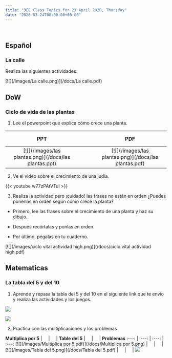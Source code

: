 ```yaml
---
title: "3EE Class Topics for 23 April 2020, Thursday"
date: "2020-03-24T08:00:00+00:00"
---
```


&nbsp;

## Español

### La calle

Realiza las siguientes actividades.

[![](/images/La calle.png)](/docs/La calle.pdf)

## DoW

### Ciclo de vida de las plantas

1. Lee el powerpoint que explica cómo crece una planta.

**PPT** | &nbsp; &nbsp; | &nbsp; &nbsp; | **PDF**
:---: | :---: | :---: | :---:
[![](/images/las plantas.png)](/docs/las plantas.ppt) | &nbsp; &nbsp; | &nbsp; &nbsp; | [![](/images/las plantas.png)](/docs/las plantas.pdf)

2. Ve el video sobre el crecimiento de una judía.

{{< youtube w77zPAtVTuI >}}

3. Realiza la actividad pero ¡cuidado! las frases no están en orden ¿Puedes ponerlas en orden según cómo crece la planta?

* Primero, lee las frases sobre el crecimiento de una planta y haz su dibujo.

* Después recórtalas y ponlas en orden.

* Por último, pégalas en tu cuaderno.

[![](/images/ciclo vital actividad high.png)](/docs/ciclo vital actividad high.pdf)

## Matematicas

### La tabla del 5 y del 10

1. Aprende y repasa la tabla del 5 y del 10 en el siguiente link que te envío y realiza las actividades y los juegos.

[![](/images/tabla5.png)](https://arbolabc.com/juegos-tablas-de-multiplicar/tabla-del-5)

[![](/images/tabla10.png)](https://arbolabc.com/juegos-tablas-de-multiplicar/tabla-del-10)

2. Practica con las multiplicaciones y los problemas

**Multiplica por 5** | &nbsp; &nbsp; | &nbsp; &nbsp; | **Table del 5** | &nbsp; &nbsp; | &nbsp; &nbsp; | **Problemas**
:---: | :---: | :---: | :---:
[![](/images/Multiplica por 5.pdf)](/docs/Multiplica por 5.png) | &nbsp; &nbsp; | &nbsp; &nbsp; | [![](/images/Tabla del 5.png)](/docs/Tabla del 5.pdf) | &nbsp; &nbsp; | &nbsp; &nbsp; | [![](/images/Problemas.png)](/docs/Problemas.pdf)


<br/>
<br/>


